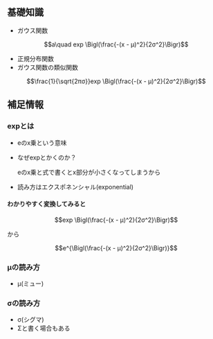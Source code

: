 ## 基礎知識

- ガウス関数

```math
a\quad exp \Bigl(\frac{-(x - μ)^2}{2σ^2}\Bigr)
```

- 正規分布関数
 - ガウス関数の類似関数

```math
\frac{1}{\sqrt{2πσ}}exp \Bigl(\frac{-(x - μ)^2}{2σ^2}\Bigr)
```

## 補足情報

### expとは

- eのx乗という意味
- なぜexpとかくのか？
 
   eのx乗と式で書くとx部分が小さくなってしまうから

- 読み方はエクスポネンシャル(exponential)

#### わかりやすく変換してみると

```math
exp \Bigl(\frac{-(x - μ)^2}{2σ^2}\Bigr)
```

から

```math
e^{\Bigl(\frac{-(x - μ)^2}{2σ^2}\Bigr)}
```

### μの読み方

- μ(ミュー)

### σの読み方

- σ(シグマ)
- Σと書く場合もある